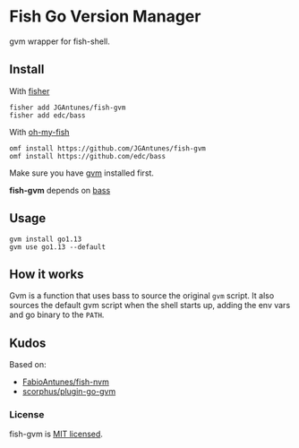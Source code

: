 # Fish Go Version Manager

gvm wrapper for fish-shell.

## Install

With [fisher](https://github.com/jorgebucaran/fisher)

```fish
fisher add JGAntunes/fish-gvm
fisher add edc/bass
```

With [oh-my-fish]
```fish
omf install https://github.com/JGAntunes/fish-gvm
omf install https://github.com/edc/bass
```

Make sure you have [gvm](https://github.com/moovweb/gvm) installed first.

**fish-gvm** depends on [bass] 

## Usage

```fish
gvm install go1.13
gvm use go1.13 --default
```

## How it works

Gvm is a function that uses bass to source the original `gvm` script. It also
sources the default gvm script when the shell starts up, adding the env vars
and go binary to the `PATH`.

[oh-my-fish]: https://github.com/oh-my-fish/oh-my-fish
[bass]: https://github.com/edc/bass

## Kudos

Based on:

* [FabioAntunes/fish-nvm](https://github.com/FabioAntunes/fish-nvm)
* [scorphus/plugin-go-gvm](https://github.com/scorphus/plugin-go-gvm)

### License

fish-gvm is [MIT licensed](./LICENSE.md).

